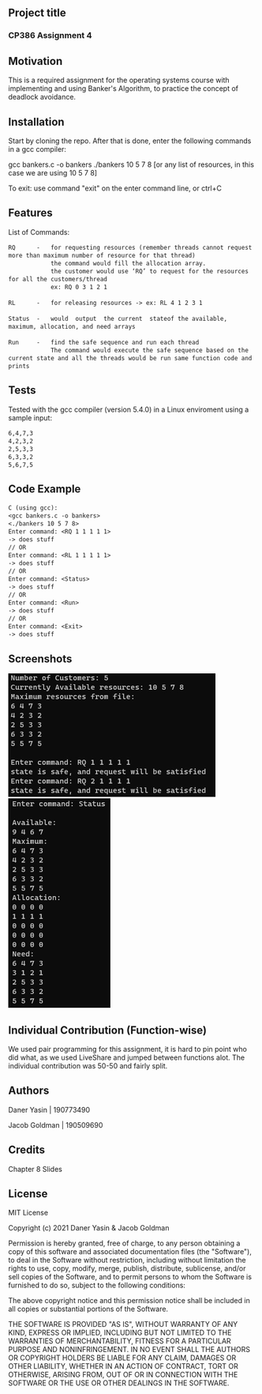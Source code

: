 ## Project title

### CP386 Assignment 4

## Motivation

This is a required assignment for the operating systems course with implementing and using
Banker's Algorithm, to practice the concept of deadlock avoidance.

## Installation

Start by cloning the repo. After that is done, enter the following commands in a gcc compiler:

gcc bankers.c -o bankers
./bankers 10 5 7 8 [or any list of resources, in this case we are using 10 5 7 8]

To exit: use command "exit" on the enter command line, or ctrl+C

## Features

List of Commands:

    RQ      -   for requesting resources (remember threads cannot request more than maximum number of resource for that thread)
                the command would fill the allocation array.
                the customer would use ‘RQ’ to request for the resources for all the customers/thread
                ex: RQ 0 3 1 2 1

    RL      -   for releasing resources -> ex: RL 4 1 2 3 1

    Status  -   would  output  the current  stateof the available, maximum, allocation, and need arrays

    Run     -   find the safe sequence and run each thread
                The command would execute the safe sequence based on the current state and all the threads would be run same function code and prints

## Tests

Tested with the gcc compiler (version 5.4.0) in a Linux enviroment using a sample input:

```
6,4,7,3
4,2,3,2
2,5,3,3
6,3,3,2
5,6,7,5
```

## Code Example

```
C (using gcc):
<gcc bankers.c -o bankers>
<./bankers 10 5 7 8>
Enter command: <RQ 1 1 1 1 1>
-> does stuff
// OR
Enter command: <RL 1 1 1 1 1>
-> does stuff
// OR
Enter command: <Status>
-> does stuff
// OR
Enter command: <Run>
-> does stuff
// OR
Enter command: <Exit>
-> does stuff

```

## Screenshots

![Alt text](./example.jpg?raw=true "Example 1")
![Alt text](./example2.jpg?raw=true "Example 2")

## Individual Contribution (Function-wise)

We used pair programming for this assignment, it is hard to pin point who did what,
as we used LiveShare and jumped between functions alot. The individual contribution was
50-50 and fairly split.

## Authors

Daner Yasin | 190773490

Jacob Goldman | 190509690

## Credits

Chapter 8 Slides

## License

MIT License

Copyright (c) 2021 Daner Yasin & Jacob Goldman

Permission is hereby granted, free of charge, to any person obtaining a copy
of this software and associated documentation files (the "Software"), to deal
in the Software without restriction, including without limitation the rights
to use, copy, modify, merge, publish, distribute, sublicense, and/or sell
copies of the Software, and to permit persons to whom the Software is
furnished to do so, subject to the following conditions:

The above copyright notice and this permission notice shall be included in all
copies or substantial portions of the Software.

THE SOFTWARE IS PROVIDED "AS IS", WITHOUT WARRANTY OF ANY KIND, EXPRESS OR
IMPLIED, INCLUDING BUT NOT LIMITED TO THE WARRANTIES OF MERCHANTABILITY,
FITNESS FOR A PARTICULAR PURPOSE AND NONINFRINGEMENT. IN NO EVENT SHALL THE
AUTHORS OR COPYRIGHT HOLDERS BE LIABLE FOR ANY CLAIM, DAMAGES OR OTHER
LIABILITY, WHETHER IN AN ACTION OF CONTRACT, TORT OR OTHERWISE, ARISING FROM,
OUT OF OR IN CONNECTION WITH THE SOFTWARE OR THE USE OR OTHER DEALINGS IN THE
SOFTWARE.
